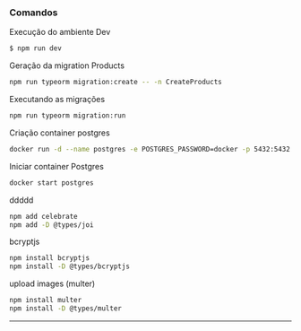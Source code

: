 ### Comandos

Execução do ambiente Dev
```sh
$ npm run dev
```

Geração da migration Products
```sh
npm run typeorm migration:create -- -n CreateProducts
```

Executando as migrações
```sh
npm run typeorm migration:run
```

Criação container postgres
```sh
docker run -d --name postgres -e POSTGRES_PASSWORD=docker -p 5432:5432 -d postgres
```

Iniciar container Postgres
```sh
docker start postgres
```

ddddd
```sh
npm add celebrate
npm add -D @types/joi
```

bcryptjs
```sh
npm install bcryptjs
npm install -D @types/bcryptjs
```

upload images (multer)
```sh
npm install multer
npm install -D @types/multer
```

---




